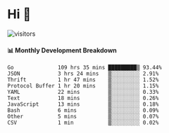 # Hi 👋
 
![visitors](https://visitor-badge.glitch.me/badge?page_id=sorcererxw.sorcererx)

#### 📊 Monthly Development Breakdown

<!--START_SECTION:waka-->
```text
Go              109 hrs 35 mins █████████▒ 93.44%
JSON            3 hrs 24 mins   ▒░░░░░░░░░ 2.91%
Thrift          1 hr 47 mins    ▒░░░░░░░░░ 1.52%
Protocol Buffer 1 hr 20 mins    ▒░░░░░░░░░ 1.15%
YAML            22 mins         ▒░░░░░░░░░ 0.33%
Text            18 mins         ▒░░░░░░░░░ 0.26%
JavaScript      13 mins         ▒░░░░░░░░░ 0.18%
Bash            6 mins          ▒░░░░░░░░░ 0.09%
Other           5 mins          ▒░░░░░░░░░ 0.07%
CSV             1 min           ▒░░░░░░░░░ 0.02%
```
<!--END_SECTION:waka-->
